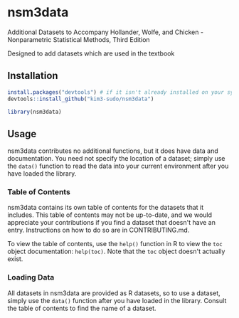 # nsm3data

Additional Datasets to Accompany Hollander, Wolfe, and Chicken - Nonparametric Statistical Methods, Third Edition

Designed to add datasets which are used in the textbook

## Installation

```R
install.packages("devtools") # if it isn't already installed on your system
devtools::install_github("kim3-sudo/nsm3data")
```

```R
library(nsm3data)
```

## Usage

nsm3data contributes no additional functions, but it does have data and documentation. You need not specify the location of a dataset; simply use the `data()` function to read the data into your current environment after you have loaded the library.

### Table of Contents

nsm3data contains its own table of contents for the datasets that it includes. This table of contents may not be up-to-date, and we would appreciate your contributions if you find a dataset that doesn't have an entry. Instructions on how to do so are in CONTRIBUTING.md.

To view the table of contents, use the `help()` function in R to view the `toc` object documentation: `help(toc)`. Note that the `toc` object doesn't actually exist.

### Loading Data

All datasets in nsm3data are provided as R datasets, so to use a dataset, simply use the `data()` function after you have loaded in the library. Consult the table of contents to find the name of a dataset.

